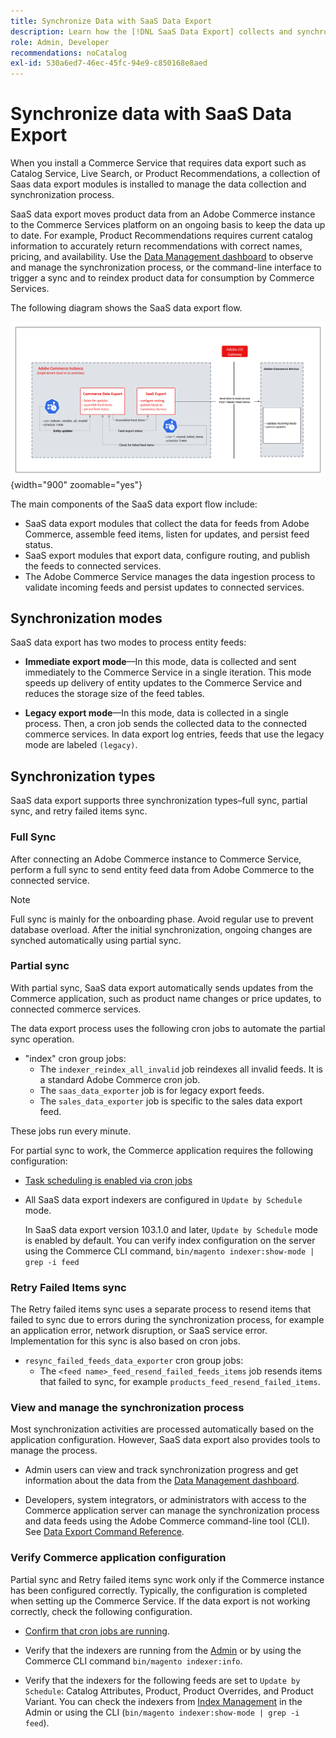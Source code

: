 ```yaml
---
title: Synchronize Data with SaaS Data Export
description: Learn how the [!DNL SaaS Data Export] collects and synchronizes data between Adobe Commerce instances and connected SaaS services.
role: Admin, Developer
recommendations: noCatalog
exl-id: 530a6ed7-46ec-45fc-94e9-c850168e8aed
---
```

# Synchronize data with SaaS Data Export

When you install a Commerce Service that requires data export such as Catalog Service, Live Search, or Product Recommendations, a collection of Saas data export modules is installed to manage the data collection and synchronization process.

SaaS data export moves product data from an Adobe Commerce instance to the Commerce Services platform on an ongoing basis to keep the data up to date. For example, Product Recommendations requires current catalog information to accurately return recommendations with correct names, pricing, and availability. Use the [Data Management dashboard](https://experienceleague.adobe.com/en/docs/commerce-merchant-services/user-guides/data-services/catalog-sync) to observe and manage the synchronization process, or the command-line interface to trigger a sync and to reindex product data for consumption by Commerce Services.

 The following diagram shows the SaaS data export flow.

![SaaS data export collection and synchronization flow for Adobe Commerce](assets/data-export-flow.png){width="900" zoomable="yes"}

The main components of the SaaS data export flow include:

- SaaS data export modules that collect the data for feeds from Adobe Commerce, assemble feed items, listen for updates, and persist feed status.
- SaaS export modules that export data, configure routing, and publish the feeds to connected services.
- The Adobe Commerce Service manages the data ingestion process to validate incoming feeds and persist updates to connected services.

## Synchronization modes

SaaS data export has two modes to process entity feeds:

- **Immediate export mode**—In this mode, data is collected and sent immediately to the Commerce Service in a single iteration. This mode speeds up delivery of entity updates to the Commerce Service and reduces the storage size of the feed tables.

- **Legacy export mode**—In this mode, data is collected in a single process. Then, a cron job sends the collected data to the connected commerce services. In data export log entries, feeds that use the legacy mode are labeled `(legacy)`.

## Synchronization types

SaaS data export supports three synchronization types–full sync, partial sync, and retry failed items sync.

### Full Sync

After connecting an Adobe Commerce instance to Commerce Service, perform a full sync to send entity feed data from Adobe Commerce to the connected service.

>[!NOTE]
>
>Full sync is mainly for the onboarding phase. Avoid regular use to prevent database overload. After the initial synchronization, ongoing changes are synched automatically using partial sync.

### Partial sync

With partial sync, SaaS data export automatically sends updates from the Commerce application, such as product name changes or price updates, to connected commerce services.

The data export process uses the following cron jobs to automate the partial sync operation.

- "index" cron group jobs:
    - The `indexer_reindex_all_invalid` job reindexes all invalid feeds. It is a standard Adobe Commerce cron job.
    - The `saas_data_exporter` job is for legacy export feeds.
    - The `sales_data_exporter` job is specific to the sales data export feed.

These jobs run every minute.

For partial sync to work, the Commerce application requires the following configuration:

- [Task scheduling is enabled via cron jobs](https://experienceleague.adobe.com/docs/commerce-operations/installation-guide/next-steps/configuration.html)

- All SaaS data export indexers are configured in `Update by Schedule` mode.

  In SaaS data export version 103.1.0 and later, `Update by Schedule` mode is enabled by default. You can verify index configuration on the server using the Commerce CLI command, `bin/magento indexer:show-mode | grep -i feed`

### Retry Failed Items sync

The Retry failed items sync uses a separate process to resend items that failed to sync due to errors during the synchronization process, for example an application error, network disruption, or SaaS service error. Implementation for this sync is also based on cron jobs.

- `resync_failed_feeds_data_exporter` cron group jobs:
    - The `<feed name>_feed_resend_failed_feeds_items` job resends items that failed to sync, for example `products_feed_resend_failed_items`.

### View and manage the synchronization process

Most synchronization activities are processed automatically based on the application configuration. However, SaaS data export also provides tools to manage the process.

- Admin users can view and track synchronization progress and get information about the data from the [Data Management dashboard](https://experienceleague.adobe.com/en/docs/commerce-admin/systems/data-transfer/data-dashboard).

- Developers, system integrators, or administrators with access to the Commerce application server can manage the synchronization process and data feeds using the Adobe Commerce command-line tool (CLI). See [Data Export Command Reference](data-export-cli-commands.md).

### Verify Commerce application configuration

Partial sync and Retry failed items sync work only if the Commerce instance has been configured correctly. Typically, the configuration is completed when setting up the Commerce Service. If the data export is not working correctly, check the following configuration.

- [Confirm that cron jobs are running](https://experienceleague.adobe.com/en/docs/commerce-knowledge-base/kb/troubleshooting/miscellaneous/cron-readiness-check-issues).

- Verify that the indexers are running from the [Admin](https://experienceleague.adobe.com/en/docs/commerce-admin/systems/tools/index-management) or by using the Commerce CLI command `bin/magento indexer:info`.

- Verify that the indexers for the following feeds are set to `Update by Schedule`: Catalog Attributes, Product, Product Overrides, and Product Variant. You can check the indexers from [Index Management](https://experienceleague.adobe.com/en/docs/commerce-admin/systems/tools/index-management) in the Admin or using the CLI (`bin/magento indexer:show-mode | grep -i feed`).
